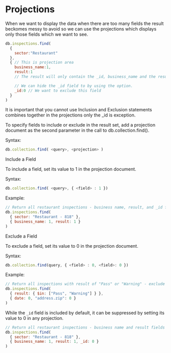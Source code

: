 # Projections

When we want to display the data when there are too many fields the result beckomes messy to avoid so we can use the projections which displays only those fields which we want to see.

```js example
db.inspections.find(
  {
    sector:"Restaurant"
  },
  { // This is projection area
    business_name:1,
    result:1
    // The result will only contain the _id, business_name and the result fields.

    // We can hide the _id field to by using the option.
    _id:0 // We want to exclude this field
  }
)
```
It is important that you cannot use Inclusion and Exclusion statements combines together in the projections only the _id is exception.




To specify fields to include or exclude in the result set, add a projection document as the second parameter in the call to db.collection.find().

Syntax:

```js
db.collection.find( <query>, <projection> )
```

Include a Field

To include a field, set its value to 1 in the projection document.

Syntax:

```js
db.collection.find( <query>, { <field> : 1 })
```

Example:

```js
// Return all restaurant inspections - business name, result, and _id fields only
db.inspections.find(
  { sector: "Restaurant - 818" },
  { business_name: 1, result: 1 }
)
```

Exclude a Field

To exclude a field, set its value to 0 in the projection document.

Syntax:

```js
db.collection.find(query, { <field> : 0, <field>: 0 })
```

Example:

```js
// Return all inspections with result of "Pass" or "Warning" - exclude date and zip code
db.inspections.find(
  { result: { $in: ["Pass", "Warning"] } },
  { date: 0, "address.zip": 0 }
)
```

While the `_id` field is included by default, it can be suppressed by setting its value to 0 in any projection.

```js
// Return all restaurant inspections - business name and result fields only
db.inspections.find(
  { sector: "Restaurant - 818" },
  { business_name: 1, result: 1, _id: 0 }
)
```